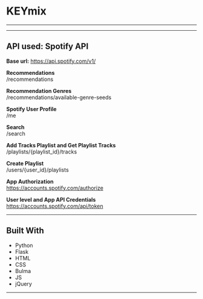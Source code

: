 # <b>KEYmix</b>  
---

---
## <b>API used: Spotify API</b>
<b>Base url:</b>
https://api.spotify.com/v1/
  
<b>Recommendations</b>  
/recommendations

<b>Recommendation Genres</b>   
/recommendations/available-genre-seeds

<b>Spotify User Profile</b>   
/me

<b>Search</b>  
/search

<b>Add Tracks Playlist and Get Playlist Tracks</b>  
/playlists/{playlist_id}/tracks

<b>Create Playlist</b>  
/users/{user_id}/playlists

<b>App Authorization</b>  
https://accounts.spotify.com/authorize

<b>User level and App API Credentials</b>  
https://accounts.spotify.com/api/token

---
## <b>Built With</b>
- Python
- Flask
- HTML
- CSS
- Bulma
- JS
- jQuery
---
